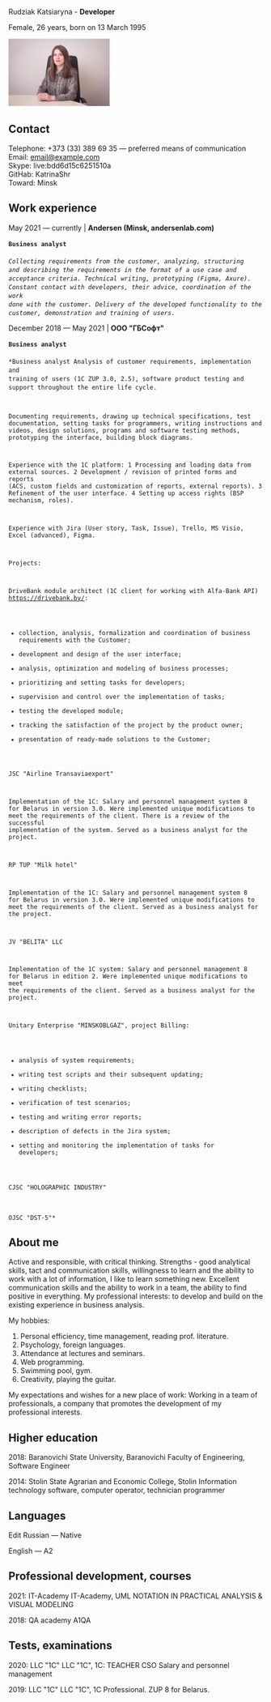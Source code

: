 Rudziak Katsiaryna - **Developer**

Female, 26 years, born on 13 March 1995

<img src="548205245.jpeg" alt="Photo" width="200"/>  

Contact
--- 
Telephone: +373 (33) 389 69 35 — preferred means of communication   
Email:                        email@example.com  
Skype: live:bdd6d15c6251510a    
GitHab: KatrinaShr   
Toward: Minsk 

Work experience  
---
May 2021 — currently  | **Andersen (Minsk, andersenlab.com)**

<code>**Business analyst**  
*Collecting requirements from the customer, analyzing, structuring and describing the requirements in the format of a use case and acceptance criteria.
Technical writing, prototyping (Figma, Axure). Constant contact with developers, their advice, coordination of the work done with the customer.
Delivery of the developed functionality to the customer, demonstration and training of users.*</code>

December 2018 — May 2021 | **ООО "ГБСофт"**

<code>**Business analyst**  
*Business analyst
Analysis of customer requirements, implementation and training of users (1C ZUP 3.0, 2.5), software product testing and support throughout the entire life cycle.

Documenting requirements, drawing up technical specifications, test documentation, setting tasks for programmers, writing instructions and videos, design solutions, programs and software testing methods, prototyping the interface, building block diagrams.

Experience with the 1C platform:
1 Processing and loading data from external sources.
2 Development / revision of printed forms and reports (ACS, custom fields and customization of reports, external reports).
3 Refinement of the user interface.
4 Setting up access rights (BSP mechanism, roles).

Experience with Jira (User story, Task, Issue), Trello, MS Visio, Excel (advanced), Figma.

Projects:

DriveBank module architect (1C client for working with Alfa-Bank API) https://drivebank.by/:
- collection, analysis, formalization and coordination of business requirements with the Customer;
- development and design of the user interface;
- analysis, optimization and modeling of business processes;
- prioritizing and setting tasks for developers;
- supervision and control over the implementation of tasks;
- testing the developed module;
- tracking the satisfaction of the project by the product owner;
- presentation of ready-made solutions to the Customer;

JSC "Airline Transaviaexport"

Implementation of the 1C: Salary and personnel management system 8 for Belarus in version 3.0.
Were implemented unique modifications to meet the requirements of the client.
There is a review of the successful implementation of the system.
Served as a business analyst for the project.

RP TUP "Milk hotel"

Implementation of the 1C: Salary and personnel management system 8 for Belarus in version 3.0.
Were implemented unique modifications to meet the requirements of the client.
Served as a business analyst for the project.

JV "BELITA" LLC

Implementation of the 1C system: Salary and personnel management 8 for Belarus in edition 2.
Were implemented unique modifications to meet the requirements of the client.
Served as a business analyst for the project.

Unitary Enterprise "MINSKOBLGAZ", project Billing:
- analysis of system requirements;
- writing test scripts and their subsequent updating;
- writing checklists;
- verification of test scenarios;
- testing and writing error reports;
- description of defects in the Jira system;
- setting and monitoring the implementation of tasks for developers;

CJSC "HOLOGRAPHIC INDUSTRY"

OJSC "DST-5"*</code>

About me
---
Active and responsible, with critical thinking.
Strengths - good analytical skills, tact and communication skills, willingness to learn and the ability to work with a lot of information, I like to learn something new.
Excellent communication skills and the ability to work in a team, the ability to find positive in everything.
My professional interests: to develop and build on the existing experience in business analysis.

My hobbies:
1. Personal efficiency, time management, reading prof. literature.
2. Psychology, foreign languages.
3. Attendance at lectures and seminars.
4. Web programming.
5. Swimming pool, gym.
6. Creativity, playing the guitar.

My expectations and wishes for a new place of work:
Working in a team of professionals, a company that promotes the development of my professional interests.

Higher education
---
2018: Baranovichi State University, Baranovichi
Faculty of Engineering, Software Engineer

2014: Stolin State Agrarian and Economic College, Stolin
Information technology software, computer operator, technician programmer

Languages
---
Edit
Russian — Native

English — A2

Professional development, courses
---
2021: IT-Academy
IT-Academy, UML NOTATION IN PRACTICAL ANALYSIS & VISUAL MODELING

2018: QA academy
A1QA

Tests, examinations
---
2020: LLC "1C"
LLC "1C", 1C: TEACHER CSO Salary and personnel management

2019: LLC "1C"
LLC "1C", 1C Professional. ZUP 8 for Belarus.